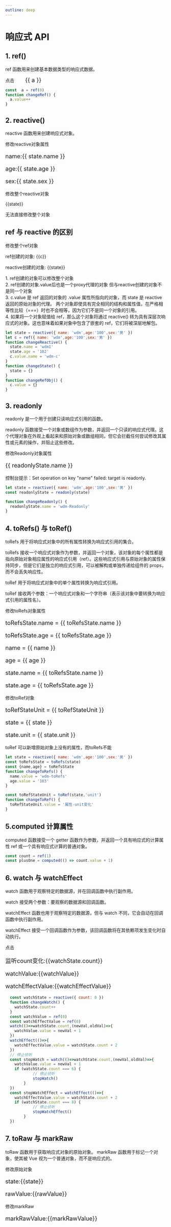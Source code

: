 ```yaml
---
outline: deep
---
```

# 响应式 API


## 1. ref()

ref 函数用来创建基本数据类型的响应式数据。
<div class="vue3_api_wrap">
  <n-button type="primary" @click="changeRef">点击</n-button> 
  <span style="padding-left:30px;font-size:18px">{{ a }}</span>
</div>

```js
const  a = ref(0)
function changeRef() {
  a.value++
}
```
## 2. reactive()

reactive 函数用来创建响应式对象。

<div class="vue3_api_wrap">
  <n-button type="primary" @click="changeReactive">修改reactive对象属性</n-button> 
  <div style="margin-top:15px">
    <p style="font-size:18px">name:{{ state.name }}</p>
    <p style="font-size:18px">age:{{ state.age }}</p>
    <p style="font-size:18px">sex:{{ state.sex }}</p>
  </div>
  <n-button type="primary" @click="changeState">修改整个reactive对象</n-button>
  <p>{{state}}</p>
  <n-alert title="错误" type="error">
    无法直接修改整个对象
  </n-alert>
  <br>
  <h2>ref 与 reactive 的区别</h2>  
  <n-button type="primary" @click="changeRefObj">修改整个ref对象</n-button>
  <p>ref创建的对象: {{c}}</p>
  <p>reactive创建的对象: {{state}}</p>
  <n-alert title="注意" type="warning">
    1. ref创建的对象可以修改整个对象
    <br>
    2. ref创建的对象.value后也是一个proxy代理的对象
    但与reactive创建的对象不是同一个对象
    <br>
    3. c.value 是 ref 返回的对象的 .value 属性所指向的对象，而 state 是 reactive 返回的原始对象的代理。
    两个对象即使具有完全相同的结构和属性值，在严格相等性比较（===）时也不会相等，因为它们不是同一个对象的引用。
    <br>
    4. 如果将一个对象赋值给 ref，那么这个对象将通过 reactive() 转为具有深层次响应式的对象。这也意味着如果对象中包含了嵌套的 ref，它们将被深层地解包。
  </n-alert>
</div>

```js
let state = reactive({ name: 'wdm',age:'100',sex:'男' })
let c = ref({ name: 'wdm',age:'100',sex:'男' })
function changeReactive() {
  state.name = 'wdm1'
  state.age = '102'
  c.value.name = 'wdm-c'
}
function changeState() {
  state = {}
}
function changeRefObj() {
  c.value = {}
}
```

## 3. readonly

readonly 是一个用于创建只读响应式引用的函数。

readonly 函数接受一个对象或数组作为参数，并返回一个只读的响应式代理。这个代理对象在外观上看起来和原始对象或数组相同，但它会拦截任何尝试修改其属性或元素的操作，并阻止这些修改。

<div>
  <n-button type="primary" @click="changeReadonly">修改Readonly对象属性</n-button> 
  <p style="font-size:18px">{{ readonlyState.name }}</p>
  <n-alert title="注意" type="warning">
    控制台提示：Set operation on key "name" failed: target is readonly.
  </n-alert>
</div>

```js
let state = reactive({ name: 'wdm',age:'100',sex:'男' })
const readonlyState = readonly(state)

function changeReadonly() {
  readonlyState.name = 'wdm-Readonly'
}

```
## 4. toRefs() 与 toRef()
toRefs 用于将响应式对象中的所有属性转换为响应式引用的集合。

toRefs 接收一个响应式对象作为参数，并返回一个对象，该对象的每个属性都是指向原始对象相应属性的响应式引用（ref）。这些响应式引用与原始对象的属性保持同步，但是它们是独立的响应式引用，可以被解构或单独传递给组件的 props，而不会丢失响应性。

toRef 用于将响应式对象中的单个属性转换为响应式引用。

toRef 接收两个参数：一个响应式对象和一个字符串（表示该对象中要转换为响应式引用的属性名）。
<div>
  <n-button type="primary" @click="changeToRefs">修改toRefs对象属性</n-button> 
  <p style="font-size:18px">toRefsState.name = {{ toRefsState.name }}</p>
  <p style="font-size:18px">toRefsState.age = {{ toRefsState.age }}</p>
  <p style="font-size:18px">name = {{ name }}</p>
  <p style="font-size:18px">age = {{ age }}</p>
  <p style="font-size:18px">state.name = {{ toRefsState.name }}</p>
  <p style="font-size:18px">state.age = {{ toRefsState.age }}</p>
</div>
<div>
  <n-button type="primary" @click="changeToRef">修改toRef对象</n-button> 
  <p style="font-size:18px">toRefStateUnit = {{ toRefStateUnit }}</p>
  <p style="font-size:18px">state = {{ state }}</p>
  <p style="font-size:18px">state.unit = {{ state.unit }}</p>
</div>
<n-alert title="toRef 与 toRefs 的区别" type="info">
  toRef 可以新增原始对象上没有的属性，而toRefs不能
</n-alert>

```js
let state = reactive({ name: 'wdm',age:'100',sex:'男' })
const toRefsState = toRefs(state)
const {name,age} = toRefsState
function changeToRefs() {
  name.value = 'wdm-toRefs'
  age.value = '103'
}

const toRefStateUnit = toRef(state,'unit')
function changeToRef() {
  toRefStateUnit.value = '属性-unit变化'
}
```
## 5.computed 计算属性

computed 函数接受一个 getter 函数作为参数，并返回一个具有响应式的计算属性 ref 或一个具有响应式计算的普通对象。

```js
const count = ref(1)
const plusOne = computed(() => count.value + 1)
```
## 6. watch 与 watchEffect
watch 函数用于观察特定的数据源，并在回调函数中执行副作用。

watch 接受两个参数：要观察的数据源和回调函数。

watchEffect 函数也用于观察特定的数据源，但与 watch 不同，它会自动在回调函数中执行副作用。

watchEffect 接受一个回调函数作为参数，该回调函数将在其依赖项发生变化时自动执行。

<div>
  <n-button type="primary" @click="changeWatch">点击</n-button> 
  <p style="font-size:18px">监听count变化:{{watchState.count}}</p>
  <p style="font-size:18px">watchValue:{{watchValue}}</p>
  <p style="font-size:18px">watchEffectValue:{{watchEffectValue}}</p>
</div>

```js
  const watchState = reactive({ count: 0 })
  function changeWatch() {
    watchState.count++
  }
  const watchValue = ref(0)
  const watchEffectValue = ref(0)
  watch(()=>watchState.count,(newVal,oldVal)=>{
    watchValue.value = newVal + 1
  })
  watchEffect(()=>{
    watchEffectValue.value = watchState.count + 2
  })
  // 停止侦听
  const stopWatch = watch(()=>watchState.count,(newVal,oldVal)=>{
    watchValue.value = newVal + 1
    if (watchState.count === 6) {
			// 停止侦听
			stopWatch()
		}
  })
  const stopWatchEffect = watchEffect(()=>{
    watchEffectValue.value = watchState.count + 2
    if (watchState.count === 8) {
			// 停止侦听
			stopWatchEffect()
		}
  })
```
## 7. toRaw 与 markRaw

toRaw 函数用于获取响应式对象的原始对象。
markRaw 函数用于标记一个对象，使其被 Vue 视为一个普通对象，而不是响应式的。

<div>
  <n-button type="primary" @click="changeReactive">修改原始对象</n-button>
  <p style="font-size:18px">state:{{state}}</p>
  <p style="font-size:18px">rawValue:{{rawValue}}</p>
  <n-button type="primary" @click="changeMarkRaw">修改markRaw</n-button> 
  <p style="font-size:18px">markRawValue:{{markRawValue}}</p>
</div>

<script setup>
  import { ref,reactive,readonly,toRefs,toRef,watch,watchEffect,markRaw,toRaw } from 'vue'
  const  a = ref(0)
  let state = reactive({ name: 'wdm',age:'100',sex:'男' })
  let c = ref({ name: 'wdm',age:'100',sex:'男' })
  function changeRef() {
    a.value++
  }
  function changeReactive() {
    state.name = 'wdm1'
    state.age = '102'
    c.value.name = 'wdm-c'
  }
  function changeState() {
    state = {}
  }
  function changeRefObj() {
    c.value = {}
  }
  const readonlyState = readonly(state)
  function changeReadonly() {
    readonlyState.name = 'wdm-Readonly'
  }
  const toRefsState = toRefs(state)
  const {name,age} = toRefsState
  function changeToRefs() {
    name.value = 'wdm-toRefs'
    age.value = '103'
  }
  const toRefStateUnit = toRef(state,'unit')
  function changeToRef() {
    toRefStateUnit.value = '属性-unit变化'
  }

  const watchState = reactive({ count: 0 })
  function changeWatch() {
    watchState.count++
  }
  const watchValue = ref(0)
  const watchEffectValue = ref(0)
  const stopWatch = watch(()=>watchState.count,(newVal,oldVal)=>{
    watchValue.value = newVal + 1
    if (watchState.count === 6) {
			// 停止侦听
			stopWatch()
		}
  })
  const stopWatchEffect = watchEffect(()=>{
    watchEffectValue.value = watchState.count + 2
    if (watchState.count === 8) {
			// 停止侦听
			stopWatchEffect()
		}
  })
  
	const rawValue = toRaw(state)
	const originObj = { str: '666' }
	const markRawValue = markRaw(originObj)
  
  function changeMarkRaw() {
    markRawValue.str = '667'
    console.log('rawValue', rawValue)
    console.log('markRawValue', markRawValue)
  }
</script>